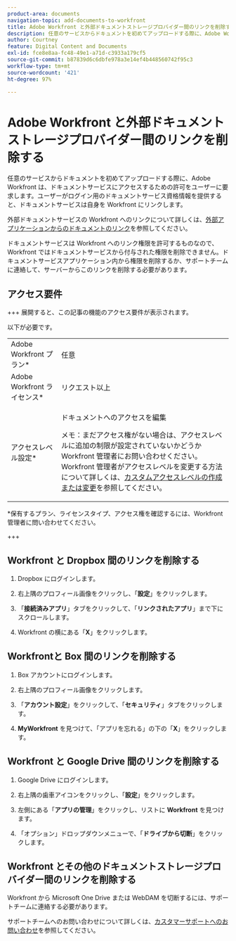 ```yaml
---
product-area: documents
navigation-topic: add-documents-to-workfront
title: Adobe Workfront と外部ドキュメントストレージプロバイダー間のリンクを削除する
description: 任意のサービスからドキュメントを初めてアップロードする際に、Adobe Workfront は、ドキュメントサービスにアクセスするための許可をユーザーに要求します。ユーザーがログイン用のドキュメントサービス資格情報を提供すると、ドキュメントサービスは自身を Workfront にリンクします。
author: Courtney
feature: Digital Content and Documents
exl-id: fce8e8aa-fc48-49e1-a71d-c3933a179cf5
source-git-commit: b87839d6c6dbfe978a3e14ef4b448560742f95c3
workflow-type: tm+mt
source-wordcount: '421'
ht-degree: 97%

---
```


# Adobe Workfront と外部ドキュメントストレージプロバイダー間のリンクを削除する

任意のサービスからドキュメントを初めてアップロードする際に、Adobe Workfront は、ドキュメントサービスにアクセスするための許可をユーザーに要求します。ユーザーがログイン用のドキュメントサービス資格情報を提供すると、ドキュメントサービスは自身を Workfront にリンクします。

外部ドキュメントサービスの Workfront へのリンクについて詳しくは、[外部アプリケーションからのドキュメントのリンク](../../documents/adding-documents-to-workfront/link-documents-from-external-apps.md)を参照してください。

ドキュメントサービスは Workfront へのリンク権限を許可するものなので、Workfront ではドキュメントサービスから付与された権限を削除できません。ドキュメントサービスアプリケーション内から権限を削除するか、サポートチームに連絡して、サーバーからこのリンクを削除する必要があります。

## アクセス要件

+++ 展開すると、この記事の機能のアクセス要件が表示されます。

以下が必要です。

<table style="table-layout:auto"> 
 <col> 
 <col> 
 <tbody> 
  <tr> 
   <td role="rowheader">Adobe Workfront プラン*</td> 
   <td> <p> 任意</p> </td> 
  </tr> 
  <tr> 
   <td role="rowheader">Adobe Workfront ライセンス*</td> 
   <td> <p>リクエスト以上</p> </td> 
  </tr> 
  <tr> 
   <td role="rowheader">アクセスレベル設定*</td> 
   <td> <p>ドキュメントへのアクセスを編集</p> <p>メモ：まだアクセス権がない場合は、アクセスレベルに追加の制限が設定されていないかどうか Workfront 管理者にお問い合わせください。Workfront 管理者がアクセスレベルを変更する方法について詳しくは、<a href="../../administration-and-setup/add-users/configure-and-grant-access/create-modify-access-levels.md" class="MCXref xref">カスタムアクセスレベルの作成または変更</a>を参照してください。</p> </td> 
  </tr> 
 </tbody> 
</table>

&#42;保有するプラン、ライセンスタイプ、アクセス権を確認するには、Workfront 管理者に問い合わせてください。

+++

## Workfront と Dropbox 間のリンクを削除する

1. Dropbox にログインします。
1. 右上隅のプロフィール画像をクリックし、「**設定**」をクリックします。
1. 「**接続済みアプリ**」タブをクリックして、「**リンクされたアプリ**」まで下にスクロールします。

1. Workfront の横にある「**X**」をクリックします。

## Workfrontと Box 間のリンクを削除する

1. Box アカウントにログインします。
1. 右上隅のプロフィール画像をクリックします。
1. 「**アカウント設定**」をクリックして、「**セキュリティ**」タブをクリックします。

1. **MyWorkfront** を見つけて、「アプリを忘れる」の下の「**X**」をクリックします。

## Workfront と Google Drive 間のリンクを削除する

1. Google Drive にログインします。
1. 右上隅の歯車アイコンをクリックし、「**設定**」をクリックします。
1. 左側にある「**アプリの管理**」をクリックし、リストに **Workfront** を見つけます。

1. 「オプション」ドロップダウンメニューで、「**ドライブから切断**」をクリックします。

## Workfront とその他のドキュメントストレージプロバイダー間のリンクを削除する

Workfront から Microsoft One Drive または WebDAM を切断するには、サポートチームに連絡する必要があります。

サポートチームへのお問い合わせについて詳しくは、[カスタマーサポートへのお問い合わせ](../../workfront-basics/tips-tricks-and-troubleshooting/contact-customer-support.md)を参照してください。
